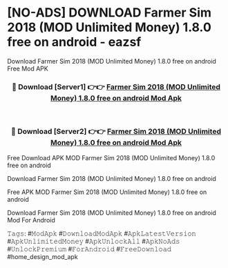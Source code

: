 # [NO-ADS] DOWNLOAD Farmer Sim 2018 (MOD Unlimited Money) 1.8.0 free on android - eazsf
Download Farmer Sim 2018 (MOD Unlimited Money) 1.8.0 free on android Free Mod APK

<div align="center">
<h3>🔴 Download [Server1] 👉👉 <a href="https://apk-comot.site?title=Farmer_Sim_2018_(MOD_Unlimited_Money)_1.8.0_free_on_android">Farmer Sim 2018 (MOD Unlimited Money) 1.8.0 free on android Mod Apk</a></h3><br>

<h3>🔴 Download [Server2] 👉👉 <a href="https://apk-comot.site?title=Farmer_Sim_2018_(MOD_Unlimited_Money)_1.8.0_free_on_android">Farmer Sim 2018 (MOD Unlimited Money) 1.8.0 free on android Mod Apk</a></h3>
</div>


Free Download APK MOD Farmer Sim 2018 (MOD Unlimited Money) 1.8.0 free on android

Download Farmer Sim 2018 (MOD Unlimited Money) 1.8.0 free on android 

Free APK MOD Farmer Sim 2018 (MOD Unlimited Money) 1.8.0 free on android 

Download Farmer Sim 2018 (MOD Unlimited Money) 1.8.0 free on android Mod For Android

𝚃𝚊𝚐𝚜: #𝙼𝚘𝚍𝙰𝚙𝚔 #𝙳𝚘𝚠𝚗𝚕𝚘𝚊𝚍𝙼𝚘𝚍𝙰𝚙𝚔 #𝙰𝚙𝚔𝙻𝚊𝚝𝚎𝚜𝚝𝚅𝚎𝚛𝚜𝚒𝚘𝚗 #𝙰𝚙𝚔𝚄𝚗𝚕𝚒𝚖𝚒𝚝𝚎𝚍𝙼𝚘𝚗𝚎𝚢 #𝙰𝚙𝚔𝚄𝚗𝚕𝚘𝚌𝚔𝙰𝚕𝚕 #𝙰𝚙𝚔𝙽𝚘𝙰𝚍𝚜 #𝚄𝚗𝚕𝚘𝚌𝚔𝙿𝚛𝚎𝚖𝚒𝚞𝚖 #𝙵𝚘𝚛𝙰𝚗𝚍𝚛𝚘𝚒𝚍 #𝙵𝚛𝚎𝚎𝙳𝚘𝚠𝚗𝚕𝚘𝚊𝚍 #home_design_mod_apk